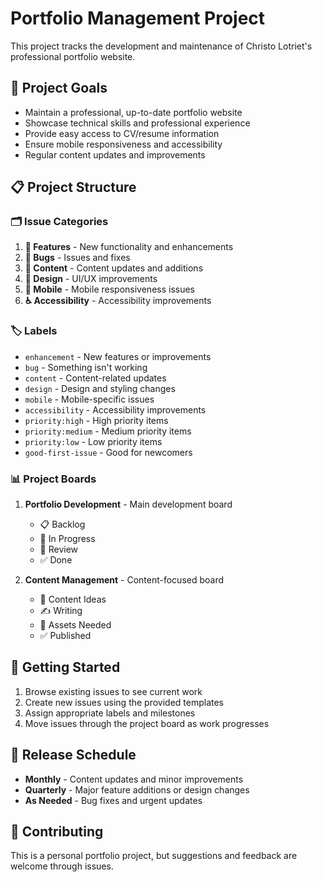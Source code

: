 # Portfolio Management Project

This project tracks the development and maintenance of Christo Lotriet's professional portfolio website.

## 🎯 Project Goals

- Maintain a professional, up-to-date portfolio website
- Showcase technical skills and professional experience
- Provide easy access to CV/resume information
- Ensure mobile responsiveness and accessibility
- Regular content updates and improvements

## 📋 Project Structure

### 🗂️ Issue Categories

1. **🚀 Features** - New functionality and enhancements
2. **🐛 Bugs** - Issues and fixes
3. **📝 Content** - Content updates and additions
4. **🎨 Design** - UI/UX improvements
5. **📱 Mobile** - Mobile responsiveness issues
6. **♿ Accessibility** - Accessibility improvements

### 🏷️ Labels

- `enhancement` - New features or improvements
- `bug` - Something isn't working
- `content` - Content-related updates
- `design` - Design and styling changes
- `mobile` - Mobile-specific issues
- `accessibility` - Accessibility improvements
- `priority:high` - High priority items
- `priority:medium` - Medium priority items
- `priority:low` - Low priority items
- `good-first-issue` - Good for newcomers

### 📊 Project Boards

1. **Portfolio Development** - Main development board

   - 📋 Backlog
   - 🔄 In Progress
   - 👀 Review
   - ✅ Done

2. **Content Management** - Content-focused board
   - 📝 Content Ideas
   - ✍️ Writing
   - 📸 Assets Needed
   - ✅ Published

## 🚀 Getting Started

1. Browse existing issues to see current work
2. Create new issues using the provided templates
3. Assign appropriate labels and milestones
4. Move issues through the project board as work progresses

## 📅 Release Schedule

- **Monthly** - Content updates and minor improvements
- **Quarterly** - Major feature additions or design changes
- **As Needed** - Bug fixes and urgent updates

## 🤝 Contributing

This is a personal portfolio project, but suggestions and feedback are welcome through issues.

